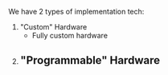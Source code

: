 We have 2 types of implementation tech:
1. "Custom" Hardware
	- Fully custom hardware
2. "Programmable" Hardware
	- 